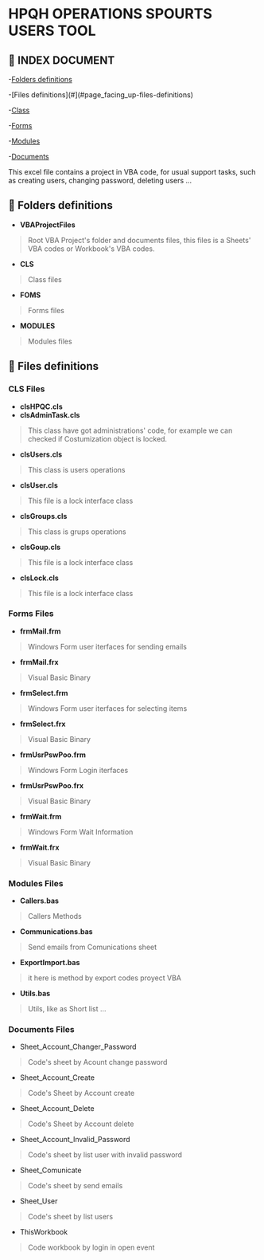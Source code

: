# HPQH OPERATIONS SPOURTS USERS TOOL
## :bookmark_tabs: INDEX DOCUMENT

-[Folders definitions](#file_folder-folders-definitions)

-[Files definitions](#](#page_facing_up-files-definitions)

 -[Class](cls-files)

 -[Forms](forms-files)
 
 -[Modules](modules-files)
 
 -[Documents](documents-files)


This excel file contains a project in VBA code, for usual support tasks, such as creating users, changing password, deleting users ...

## :file_folder: Folders definitions

- **VBAProjectFiles**
> Root VBA Project's folder and documents files, this files is a Sheets' VBA codes or Workbook's VBA codes. 
- **CLS**  
> Class files
- **FOMS**  
> Forms files
- **MODULES**  
> Modules files

## :page_facing_up: Files definitions
### CLS Files

 - **clsHPQC.cls**
 - **clsAdminTask.cls** 
 > This class have got administrations' code, for example we can checked if Costumization object is locked. 
 - **clsUsers.cls** 
 > This class is users operations
 - **clsUser.cls** 
 > This file is a lock interface class 
 - **clsGroups.cls** 
 > This class is grups operations
 - **clsGoup.cls** 
 > This file is a lock interface class 
 - **clsLock.cls** 
 > This file is a lock interface class 
    
### Forms Files
 - **frmMail.frm** 
 > Windows Form user iterfaces for sending emails
 - **frmMail.frx** 
 > Visual Basic Binary
 - **frmSelect.frm** 
 > Windows Form user iterfaces for selecting items
 - **frmSelect.frx** 
 > Visual Basic Binary
 - **frmUsrPswPoo.frm** 
 > Windows Form Login iterfaces 
 - **frmUsrPswPoo.frx**  
 > Visual Basic Binary
 - **frmWait.frm**  
 > Windows Form Wait Information
 - **frmWait.frx** 
 > Visual Basic Binary

### Modules Files
 - **Callers.bas** 
 > Callers Methods  
 - **Communications.bas** 
 > Send emails from Comunications sheet
 - **ExportImport.bas** 
 > it here is method by export codes proyect VBA
 - **Utils.bas** 
 > Utils, like as Short list ... 

### Documents Files
 - Sheet_Account_Changer_Password
 > Code's sheet by Acount change password
 - Sheet_Account_Create
 > Code's Sheet by Account create
 - Sheet_Account_Delete
 > Code's Sheet by Account delete
 - Sheet_Account_Invalid_Password
 > Code's sheet by list user with invalid password
 - Sheet_Comunicate
 > Code's sheet by send emails
 - Sheet_User
 > Code's sheet by list users
 - ThisWorkbook
 > Code workbook by login in open event


        
 
